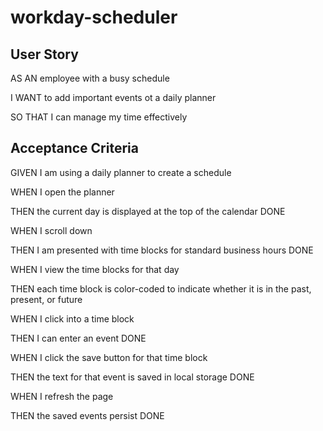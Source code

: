 # workday-scheduler

## User Story

AS AN employee with a busy schedule

I WANT to add important events ot a daily planner

SO THAT I can manage my time effectively 

## Acceptance Criteria 

GIVEN I am using a daily planner to create a schedule

WHEN I open the planner

THEN the current day is displayed at the top of the calendar DONE

WHEN I scroll down

THEN I am presented with time blocks for standard business hours DONE

WHEN I view the time blocks for that day 

THEN each time block is color-coded to indicate whether it is in the past, present, or future

WHEN I click into a time block

THEN I can enter an event DONE

WHEN I click the save button for that time block

THEN the text for that event is saved in local storage DONE

WHEN I refresh the page

THEN the saved events persist DONE
